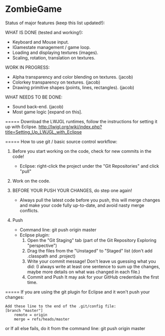 ZombieGame
==========
Status of major features (keep this list updated!):

WHAT IS DONE (tested and working!):
* Keyboard and Mouse input.
* IGamestate management / game loop.
* Loading and displaying textures (images).
* Scaling, rotation, translation on textures.

WORK IN PROGRESS:
* Alpha transparency and color blending on textures. (jacob)
* Colorkey transparency on textures. (jacob)
* Drawing primitive shapes (points, lines, rectangles). (jacob)

WHAT NEEDS TO BE DONE:
* Sound back-end. (jacob)
* Most game logic [expand on this].

=====
Download the LWJGL runtimes, follow the instructions for setting it up with Eclipse.
http://lwjgl.org/wiki/index.php?title=Setting_Up_LWJGL_with_Eclipse

=====
How to use git / basic source control workflow:

1) Before you start working on the code, check for new commits in the code!
	* Eclipse: right-click the project under the "Git Repositories" and click "pull"
	
2) Work on the code.

3) BEFORE YOUR PUSH YOUR CHANGES, do step one again! 
	* Always pull the latest code before you push, 
		this will merge changes and make your code fully up-to-date, and avoid nasty merge conflicts.
	
4) Push
	* Command line: 
		git push origin master
	* Eclipse plugin: 
		1. Open the "Git Staging" tab (part of the Git Repository Exploring "perspective")
		2. Drag the files from the "Unstaged" to "Staged" list (don't add .classpath and .project)
		3. Write your commit message! Don't leave us guessing what you did:
			(I always write at least one sentence to sum up the changes, 
				maybe more details on what was changed in each file.)
		4. Commit and Push
			It may ask for your GitHub credentials the first time.

=====
If you are using the git plugin for Eclipse and it won't push your changes:

	Add these line to the end of the .git/config file:
	[branch "master"]
    	remote = origin
    	merge = refs/heads/master	
or
	If all else fails, do it from the command line: 
		git push origin master
			